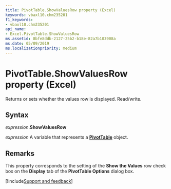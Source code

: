 ```yaml
---
title: PivotTable.ShowValuesRow property (Excel)
keywords: vbaxl10.chm235201
f1_keywords:
- vbaxl10.chm235201
api_name:
- Excel.PivotTable.ShowValuesRow
ms.assetid: 8bfe8ddb-2127-25b2-b18e-82a7b103908a
ms.date: 05/09/2019
ms.localizationpriority: medium
---
```



# PivotTable.ShowValuesRow property (Excel)

Returns or sets whether the values row is displayed. Read/write.


## Syntax

_expression_.**ShowValuesRow**

_expression_ A variable that represents a **[PivotTable](Excel.PivotTable.md)** object.


## Remarks

This property corresponds to the setting of the **Show the Values** row check box on the **Display** tab of the **PivotTable Options** dialog box.




[!include[Support and feedback](~/includes/feedback-boilerplate.md)]